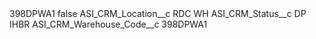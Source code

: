 <?xml version="1.0" encoding="UTF-8"?>
<CustomMetadata xmlns="http://soap.sforce.com/2006/04/metadata" xmlns:xsi="http://www.w3.org/2001/XMLSchema-instance" xmlns:xsd="http://www.w3.org/2001/XMLSchema">
    <label>398DPWA1</label>
    <protected>false</protected>
    <values>
        <field>ASI_CRM_Location__c</field>
        <value xsi:type="xsd:string">RDC WH</value>
    </values>
    <values>
        <field>ASI_CRM_Status__c</field>
        <value xsi:type="xsd:string">DP IHBR</value>
    </values>
    <values>
        <field>ASI_CRM_Warehouse_Code__c</field>
        <value xsi:type="xsd:string">398DPWA1</value>
    </values>
</CustomMetadata>

